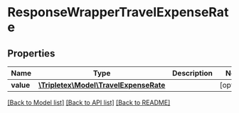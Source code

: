 # ResponseWrapperTravelExpenseRate

## Properties
Name | Type | Description | Notes
------------ | ------------- | ------------- | -------------
**value** | [**\Tripletex\Model\TravelExpenseRate**](TravelExpenseRate.md) |  | [optional] 

[[Back to Model list]](../README.md#documentation-for-models) [[Back to API list]](../README.md#documentation-for-api-endpoints) [[Back to README]](../README.md)

